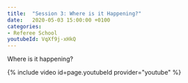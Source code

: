 ```yaml
---
title:  "Session 3: Where is it Happening?"
date:   2020-05-03 15:00:00 +0100
categories:
- Referee School
youtubeId: VqXf9j-xHkQ
---
```


Where is it happening?

<!-- more -->

{% include video id=page.youtubeId provider="youtube" %}
